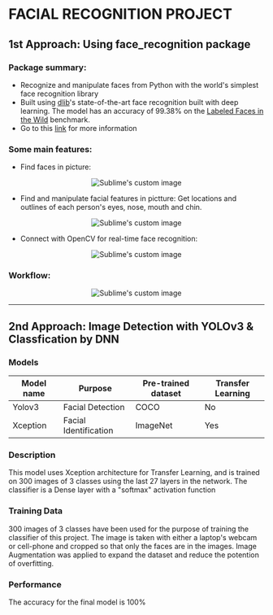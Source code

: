# FACIAL RECOGNITION PROJECT

## 1st Approach: Using face_recognition package

### Package summary:
- Recognize and manipulate faces from Python with the world's simplest face recognition library
- Built using [dlib](http://dlib.net/)'s state-of-the-art face recognition built with deep learning. The model has an accuracy of 99.38% on the [Labeled Faces in the Wild](http://vis-www.cs.umass.edu/lfw/) benchmark.
- Go to this [link](https://github.com/ageitgey/face_recognition) for more information
### Some main features:
- Find faces in picture:

<p align="center">
  <img src="https://cloud.githubusercontent.com/assets/896692/23625227/42c65360-025d-11e7-94ea-b12f28cb34b4.png" alt="Sublime's custom image"/>
</p>
  
- Find and manipulate facial features in pictture:
	Get locations and outlines of each person's eyes, nose, mouth and chin.
	
<p align="center">
  <img src="https://cloud.githubusercontent.com/assets/896692/23625282/7f2d79dc-025d-11e7-8728-d8924596f8fa.png" alt="Sublime's custom image"/>
</p>

- Connect with OpenCV for real-time face recognition:

<p align="center">
  <img src="https://cloud.githubusercontent.com/assets/896692/24430398/36f0e3f0-13cb-11e7-8258-4d0c9ce1e419.gif" alt="Sublime's custom image"/>
</p>

### Workflow:

<p align="center">
  <img src="https://user-images.githubusercontent.com/87942072/135027253-2ddbff24-3e06-4232-802c-acd92cca945d.png" alt="Sublime's custom image"/>
</p>

-------------------------------------------------
## 2nd Approach: Image Detection with YOLOv3 & Classfication by DNN

### Models
| Model name      | Purpose | Pre-trained dataset | Transfer Learning |
|-----------------|------------------|------------------|------------------|
| Yolov3| Facial Detection | COCO | No |
| Xception| Facial Identification | ImageNet | Yes |

### Description
This model uses Xception architecture for Transfer Learning, and is trained on 300 images of 3 classes using the last 27 layers in the network. The classifier is a Dense layer with a "softmax" activation function

### Training Data
300 images of 3 classes have been used for the purpose of training the classifier of this project. The image is taken with either a laptop's webcam or cell-phone and cropped so that only the faces are in the images. Image Augmentation was applied to expand the dataset and reduce the potention of overfitting.

### Performance
The accuracy for the final model is 100% 
